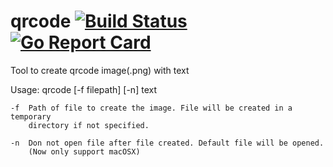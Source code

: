 # qrcode [![Build Status](https://www.travis-ci.org/alfred-zhong/qrcode.svg?branch=master)](https://www.travis-ci.org/alfred-zhong/qrcode) [![Go Report Card](https://goreportcard.com/badge/github.com/alfred-zhong/qrcode)](https://goreportcard.com/report/github.com/alfred-zhong/qrcode)

Tool to create qrcode image(.png) with text

Usage: qrcode [-f filepath] [-n] text

    -f  Path of file to create the image. File will be created in a temporary
        directory if not specified.
    
    -n  Don not open file after file created. Default file will be opened. 
        (Now only support macOSX)
